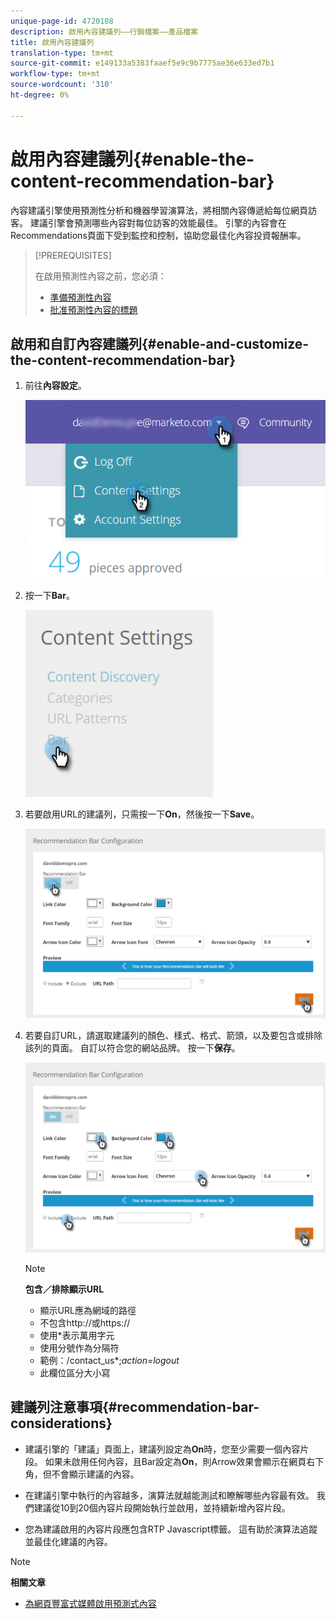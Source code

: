 ```yaml
---
unique-page-id: 4720108
description: 啟用內容建議列——行銷檔案——產品檔案
title: 啟用內容建議列
translation-type: tm+mt
source-git-commit: e149133a5383faaef5e9c9b7775ae36e633ed7b1
workflow-type: tm+mt
source-wordcount: '310'
ht-degree: 0%

---
```



# 啟用內容建議列{#enable-the-content-recommendation-bar}

內容建議引擎使用預測性分析和機器學習演算法，將相關內容傳遞給每位網頁訪客。 建議引擎會預測哪些內容對每位訪客的效能最佳。 引擎的內容會在Recommendations頁面下受到監控和控制，協助您最佳化內容投資報酬率。

>[!PREREQUISITES]
>
>在啟用預測性內容之前，您必須：
>
>* [準備預測性內容](http://docs.marketo.com/display/docs/edit+predictive+content)
>* [批准預測性內容的標題](/help/marketo/product-docs/predictive-content/working-with-all-content/approve-a-title-for-predictive-content.md)


## 啟用和自訂內容建議列{#enable-and-customize-the-content-recommendation-bar}

1. 前往&#x200B;**內容設定**。

   ![](assets/settings-dropdown-hand.png)

1. 按一下&#x200B;**Bar**。

   ![](assets/content-settings-bar-hand.png)

1. 若要啟用URL的建議列，只需按一下&#x200B;**On**，然後按一下&#x200B;**Save**。

   ![](assets/bar-enable.png)

1. 若要自訂URL，請選取建議列的顏色、樣式、格式、箭頭，以及要包含或排除該列的頁面。 自訂以符合您的網站品牌。 按一下&#x200B;**保存**。

   ![](assets/bar-customize-details-hands.png)

   >[!NOTE]
   >
   >**包含／排除顯示URL**
   >
   >    * 顯示URL應為網域的路徑
   >    * 不包含http://或https://
   >    * 使用*表示萬用字元
   * 使用分號作為分隔符
   * 範例：/contact_us*;*action=logout*
   * 此欄位區分大小寫


## 建議列注意事項{#recommendation-bar-considerations}

* 建議引擎的「建議」頁面上，建議列設定為&#x200B;**On**&#x200B;時，您至少需要一個內容片段。 如果未啟用任何內容，且Bar設定為&#x200B;**On**，則Arrow效果會顯示在網頁右下角，但不會顯示建議的內容。

* 在建議引擎中執行的內容越多，演算法就越能測試和瞭解哪些內容最有效。 我們建議從10到20個內容片段開始執行並啟用，並持續新增內容片段。
* 您為建議啟用的內容片段應包含RTP Javascript標籤。 這有助於演算法追蹤並最佳化建議的內容。

>[!NOTE]
**相關文章**
* [為網頁豐富式媒體啟用預測式內容](enable-predictive-content-for-web-rich-media.md)

